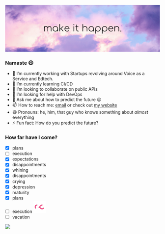 ![banner](https://github.com/dsp9107/dsp9107/blob/master/make%20it%20happen.png)

### Namaste :smile:

- 🔭 I’m currently working with Startups revolving around Voice as a Service and Edtech.
- 🌱 I’m currently learning CI/CD
- 👯 I’m looking to collaborate on public APIs
- 🤔 I’m looking for help with DevOps
- 💬 Ask me about how to predict the future :wink:
- 📫 How to reach me: [email](mailto:dsp9107@outlook.com) or check out [my website](https://dspsolves.in)
- 😄 Pronouns: he, him, that guy who knows something about *almost* everything
- ⚡ Fun fact: How do you predict the future?

### How far have I come?

- [x] plans
- [ ] execution
- [x] expectations
- [x] disappointments
- [x] whining
- [x] disappointments
- [x] crying
- [x] depression
- [x] maturity
- [x] plans
- [ ] execution ![in progress](https://github.com/dsp9107/dsp9107/blob/master/Infinity-1s-40px.gif)
- [ ] vacation

![](https://komarev.com/ghpvc/?username=dsp9107&color=blue)
